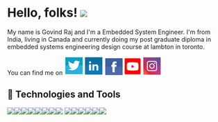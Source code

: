 # Hello, folks! <img src="https://raw.githubusercontent.com/MartinHeinz/MartinHeinz/master/wave.gif" width="30px">

My name is Govind Raj and I'm a Embedded System Engineer. I'm from India, living in Canada and currently doing my post graduate diploma in embedded systems engineering design course at lambton in toronto.


 

You can find me on  [![Twitter][1.2]][1] [![LinkedIn][2.2]][2]  [![Facebook][3.2]][3] [![Youtube][5.2]][5] [![Instagram][4.2]][4] 

## 🔧 Technologies and Tools

![](https://img.shields.io/badge/OS-Linux-informational?style=flat&logo=linux&logoColor=white&color=2bbc8a)![](https://img.shields.io/badge/Editor-Eclipseide-informational?style=flat&logo=eclipse&logoColor=white&color=2bbc8a)![](https://img.shields.io/badge/Editor-Arduinoide-informational?style=flat&logo=arduinoide&logoColor=white&color=2bbc8a)![](https://img.shields.io/badge/Editor-MPLAB-informational?style=flat&logo=MPLAB&logoColor=white&color=2bbc8a)![](https://img.shields.io/badge/Code-EmbeddedC-informational?style=flat&logo=EmbeddedC&logoColor=white&color=2bbc8a)![](https://img.shields.io/badge/Code-Python-informational?style=flat&logo=python&logoColor=white&color=2bbc8a)![](https://img.shields.io/badge/Code-C++-informational?style=flat&logo=C++&logoColor=white&color=2bbc8a)![](https://img.shields.io/badge/Code-Make-informational?style=flat&logo=Make&logoColor=white&color=2bbc8a)
![](https://img.shields.io/badge/MCU-ARM-informational?style=flat&logo=beaglebone&logoColor=white&color=2bbc8a)![](https://img.shields.io/badge/MCU-ATmega328P-informational?style=flat&logo=Arduino&logoColor=white&color=2bbc8a)![](https://img.shields.io/badge/MCU-PIC-informational?style=flat&logo=PIC&logoColor=white&color=2bbc8a)![](https://img.shields.io/badge/Tools-Proteus-informational?style=flat&logo=proteus&logoColor=white&color=2bbc8a)![](https://img.shields.io/badge/Tools-EasyEda-informational?style=flat&logo=easyeda&logoColor=white&color=2bbc8a)![](https://img.shields.io/badge/Tools-PICKit-informational?style=flat&logo=proteus&logoColor=white&color=2bbc8a)


<!-- Actual text -->



<!-- Icons -->

[1.2]: https://github.com/gov466/gov466/blob/master/Images/twitter.jpg (twitter  )
[2.2]: https://github.com/gov466/gov466/blob/master/Images/linkedin.jpg (LinkedIn  )
[3.2]: https://github.com/gov466/gov466/blob/master/Images/facebook.jpg (Facebook  )
[4.2]: https://github.com/gov466/gov466/blob/master/Images/instagram.jpg (instagram  )
[5.2]: https://github.com/gov466/gov466/blob/master/Images/youtube.jpg (youtube  )

<!-- Links to your social media accounts -->

[1]: https://twitter.com/Govindraj3
[2]: https://www.linkedin.com/in/govind-raj-4b80b9135/
[3]: https://www.facebook.com/govind.mndy
[4]: https://www.instagram.com/govindraj7809/
[5]: https://www.youtube.com/feed/my_videos

<!--
**gov466/gov466** is a ✨ _special_ ✨ repository because its `README.md` (this file) appears on your GitHub profile.

Here are some ideas to get you started:

- 🔭 I’m currently working on ...
- 🌱 I’m currently learning ...
- 👯 I’m looking to collaborate on ...
- 🤔 I’m looking for help with ...
- 💬 Ask me about ...
- 📫 How to reach me: ...
- 😄 Pronouns: ...
- ⚡ Fun fact: ...
-->

